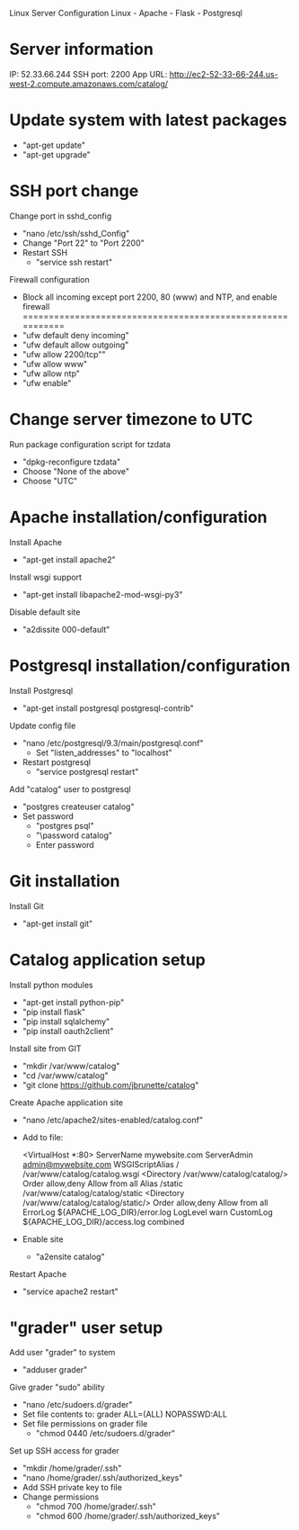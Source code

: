 Linux Server Configuration
Linux - Apache - Flask - Postgresql

Server information
===========================================================
IP: 52.33.66.244
SSH port: 2200
App URL: http://ec2-52-33-66-244.us-west-2.compute.amazonaws.com/catalog/

Update system with latest packages
===========================================================
- "apt-get update"
- "apt-get upgrade"

SSH port change
===========================================================
Change port in sshd_config
  - "nano /etc/ssh/sshd_Config"
  - Change "Port 22" to "Port 2200"
  - Restart SSH
    - "service ssh restart"

Firewall configuration
  - Block all incoming except port 2200, 80 (www) and NTP, and enable firewall
===========================================================
- "ufw default deny incoming"
- "ufw default allow outgoing"
- "ufw allow 2200/tcp""
- "ufw allow www"
- "ufw allow ntp"
- "ufw enable"

Change server timezone to UTC
===========================================================
Run package configuration script for tzdata
  - "dpkg-reconfigure tzdata"
  - Choose "None of the above"
  - Choose "UTC"

Apache installation/configuration
===========================================================
Install Apache
  - "apt-get install apache2"

Install wsgi support
  - "apt-get install libapache2-mod-wsgi-py3"

Disable default site
  - "a2dissite 000-default"

Postgresql installation/configuration
===========================================================
Install Postgresql
  - "apt-get install postgresql postgresql-contrib"

Update config file
  - "nano /etc/postgresql/9.3/main/postgresql.conf"
    - Set "listen_addresses" to "localhost"
  - Restart postgresql
    - "service postgresql restart"

Add "catalog" user to postgresql
  - "postgres createuser catalog"
  - Set password
    - "postgres psql"
    - "\password catalog"
    - Enter password

Git installation
===========================================================
Install Git
  - "apt-get install git"

Catalog application setup
===========================================================
Install python modules
  - "apt-get install python-pip"
  - "pip install flask"
  - "pip install sqlalchemy"
  - "pip install oauth2client"

Install site from GIT
  - "mkdir /var/www/catalog"
  - "cd /var/www/catalog"
  - "git clone https://github.com/jbrunette/catalog"

Create Apache application site
  - "nano /etc/apache2/sites-enabled/catalog.conf"
  - Add to file:

    <VirtualHost *:80>
        ServerName mywebsite.com
        ServerAdmin admin@mywebsite.com
        WSGIScriptAlias / /var/www/catalog/catalog.wsgi
        <Directory /var/www/catalog/catalog/>
                Order allow,deny
                Allow from all
        </Directory>
        Alias /static /var/www/catalog/catalog/static
        <Directory /var/www/catalog/catalog/static/>
                Order allow,deny
                Allow from all
        </Directory>
        ErrorLog ${APACHE_LOG_DIR}/error.log
        LogLevel warn
        CustomLog ${APACHE_LOG_DIR}/access.log combined
	</VirtualHost>
	
  - Enable site
    - "a2ensite catalog"

Restart Apache
  - "service apache2 restart"

"grader" user setup
===========================================================
Add user "grader" to system
  - "adduser grader"

Give grader "sudo" ability
  - "nano /etc/sudoers.d/grader"
  - Set file contents to:
    grader ALL=(ALL) NOPASSWD:ALL
  - Set file permissions on grader file
    - "chmod 0440 /etc/sudoers.d/grader"

Set up SSH access for grader
  - "mkdir /home/grader/.ssh"
  - "nano /home/grader/.ssh/authorized_keys"
  - Add SSH private key to file
  - Change permissions
    - "chmod 700 /home/grader/.ssh"
    - "chmod 600 /home/grader/.ssh/authorized_keys"

